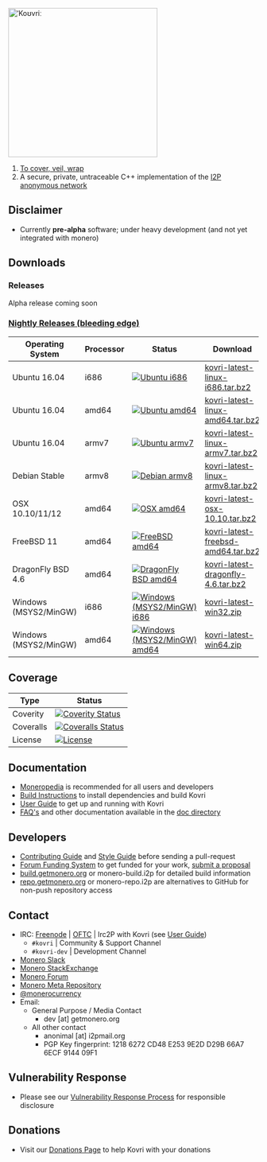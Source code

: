 [<img width="300" src="https://static.getmonero.org/images/kovri/logo.png" alt="ˈKoʊvriː" />](https://github.com/monero-project/kovri)

1. [To cover, veil, wrap](https://en.wikipedia.org/wiki/Esperanto)
2. A secure, private, untraceable C++ implementation of the [I2P anonymous network](https://getmonero.org/knowledge-base/moneropedia/i2p)

## Disclaimer
- Currently **pre-alpha** software; under heavy development (and not yet integrated with monero)

## Downloads

### Releases

Alpha release coming soon

### [Nightly Releases (bleeding edge)](https://build.getmonero.org/waterfall)

| Operating System      | Processor | Status | Download | Checksum |
| --------------------- | --------- |--------| -------- | -------- |
| Ubuntu 16.04          |   i686    | [![Ubuntu i686](https://build.getmonero.org/png?builder=kovri-static-ubuntu-i686)](https://build.getmonero.org/builders/kovri-static-ubuntu-i686) | [kovri-latest-linux-i686.tar.bz2](https://build.getmonero.org/downloads/kovri-latest-linux-i686.tar.bz2) | [kovri-latest-linux-i686.tar.bz2.sha256sum.txt](https://build.getmonero.org/downloads/kovri-latest-linux-i686.tar.bz2.sha256sum.txt)
| Ubuntu 16.04          |   amd64   | [![Ubuntu amd64](https://build.getmonero.org/png?builder=kovri-static-ubuntu-amd64)](https://build.getmonero.org/builders/kovri-static-ubuntu-amd64) | [kovri-latest-linux-amd64.tar.bz2](https://build.getmonero.org/downloads/kovri-latest-linux-amd64.tar.bz2) | [kovri-latest-linux-amd64.tar.bz2.sha256sum.txt](https://build.getmonero.org/downloads/kovri-latest-linux-amd64.tar.bz2.sha256sum.txt)
| Ubuntu 16.04          |   armv7   | [![Ubuntu armv7](https://build.getmonero.org/png?builder=kovri-static-ubuntu-arm7)](https://build.getmonero.org/builders/kovri-static-ubuntu-arm7) | [kovri-latest-linux-armv7.tar.bz2](https://build.getmonero.org/downloads/kovri-latest-linux-armv7.tar.bz2) | [kovri-latest-linux-armv7.tar.bz2.sha256sum.txt](https://build.getmonero.org/downloads/kovri-latest-linux-armv7.tar.bz2.sha256sum.txt)
| Debian Stable         |   armv8   | [![Debian armv8](https://build.getmonero.org/png?builder=kovri-static-debian-arm8)](https://build.getmonero.org/builders/kovri-static-debian-arm8) | [kovri-latest-linux-armv8.tar.bz2](https://build.getmonero.org/downloads/kovri-latest-linux-armv8.tar.bz2) | [kovri-latest-linux-armv8.tar.bz2.sha256sum.txt](https://build.getmonero.org/downloads/kovri-latest-linux-armv8.tar.bz2.sha256sum.txt)
| OSX 10.10/11/12       |   amd64   | [![OSX amd64](https://build.getmonero.org/png?builder=kovri-static-osx)](https://build.getmonero.org/builders/kovri-static-osx) | [kovri-latest-osx-10.10.tar.bz2](https://build.getmonero.org/downloads/kovri-latest-osx-10.10.tar.bz2) | [kovri-latest-osx-10.10.tar.bz2.sha256sum.txt](https://build.getmonero.org/downloads/kovri-latest-osx-10.10.tar.bz2.sha256sum.txt)
| FreeBSD 11            |   amd64   | [![FreeBSD amd64](https://build.getmonero.org/png?builder=kovri-static-freebsd64)](https://build.getmonero.org/builders/kovri-static-freebsd64) | [kovri-latest-freebsd-amd64.tar.bz2](https://build.getmonero.org/downloads/kovri-latest-freebsd-amd64.tar.bz2) | [kovri-latest-freebsd-amd64.tar.bz2.sha256sum.txt](https://build.getmonero.org/downloads/kovri-latest-freebsd-amd64.tar.bz2.sha256sum.txt)
| DragonFly BSD 4.6     |   amd64   | [![DragonFly BSD amd64](https://build.getmonero.org/png?builder=kovri-static-dragonflybsd-amd64)](https://build.getmonero.org/builders/kovri-static-dragonflybsd-amd64) | [kovri-latest-dragonfly-4.6.tar.bz2](https://build.getmonero.org/downloads/kovri-latest-dragonfly-4.6.tar.bz2) | [kovri-latest-dragonfly-4.6.tar.bz2.sha256sum.txt](https://build.getmonero.org/downloads/kovri-latest-dragonfly-4.6.tar.bz2.sha256sum.txt)
| Windows (MSYS2/MinGW) |   i686    | [![Windows (MSYS2/MinGW) i686](https://build.getmonero.org/png?builder=kovri-static-win32)](https://build.getmonero.org/builders/kovri-static-win32) | [kovri-latest-win32.zip](https://build.getmonero.org/downloads/kovri-latest-win32.zip) | [kovri-latest-win32.zip.sha256sum.txt](https://build.getmonero.org/downloads/kovri-latest-win32.zip.sha256sum.txt)
| Windows (MSYS2/MinGW) |   amd64   | [![Windows (MSYS2/MinGW) amd64](https://build.getmonero.org/png?builder=kovri-static-win64)](https://build.getmonero.org/builders/kovri-static-win64) | [kovri-latest-win64.zip](https://build.getmonero.org/downloads/kovri-latest-win64.zip) | [kovri-latest-win64.zip.sha256sum.txt](https://build.getmonero.org/downloads/kovri-latest-win64.zip.sha256sum.txt)

## Coverage

| Type      | Status |
|-----------|--------|
| Coverity  | [![Coverity Status](https://scan.coverity.com/projects/7621/badge.svg)](https://scan.coverity.com/projects/7621/)
| Coveralls | [![Coveralls Status](https://coveralls.io/repos/github/monero-project/kovri/badge.svg?branch=master)](https://coveralls.io/github/monero-project/kovri?branch=master)
| License   | [![License](https://img.shields.io/badge/license-BSD3-blue.svg)](https://opensource.org/licenses/BSD-3-Clause)

## Documentation
- [Moneropedia](https://getmonero.org/knowledge-base/moneropedia/kovri) is recommended for all users and developers
- [Build Instructions](https://github.com/monero-project/kovri/blob/master/doc/BUILDING.md) to install dependencies and build Kovri
- [User Guide](https://github.com/monero-project/kovri/blob/master/doc/USER_GUIDE.md) to get up and running with Kovri
- [FAQ's](https://github.com/monero-project/kovri/blob/master/doc/FAQ.md) and other documentation available in the [doc directory](https://github.com/monero-project/kovri/tree/master/doc)

## Developers
- [Contributing Guide](https://github.com/monero-project/kovri/blob/master/doc/CONTRIBUTING.md) and [Style Guide](https://github.com/monero-project/kovri/blob/master/doc/STYLE.md) before sending a pull-request
- [Forum Funding System](https://forum.getmonero.org/8/funding-required) to get funded for your work, [submit a proposal](https://forum.getmonero.org/7/open-tasks/2379/forum-funding-system-ffs-sticky)
- [build.getmonero.org](https://build.getmonero.org/) or monero-build.i2p for detailed build information
- [repo.getmonero.org](https://repo.getmonero.org/monero-project/kovri) or monero-repo.i2p are alternatives to GitHub for non-push repository access

## Contact
- IRC: [Freenode](https://webchat.freenode.net/) | [OFTC](https://webchat.oftc.net/) | Irc2P with Kovri (see [User Guide](https://github.com/monero-project/kovri/blob/master/doc/USER_GUIDE.md))
  - ```#kovri``` | Community & Support Channel
  - ```#kovri-dev``` | Development Channel
- [Monero Slack](https://monero.slack.com/)
- [Monero StackExchange](https://monero.stackexchange.com/)
- [Monero Forum](https://forum.getmonero.org/)
- [Monero Meta Repository](https://github.com/monero-project/meta)
- [@monerocurrency](https://twitter.com/monerocurrency)
- Email:
  - General Purpose / Media Contact
    - dev [at] getmonero.org
  - All other contact
    - anonimal [at] i2pmail.org
    - PGP Key fingerprint: 1218 6272 CD48 E253 9E2D  D29B 66A7 6ECF 9144 09F1

## Vulnerability Response
- Please see our [Vulnerability Response Process](https://github.com/monero-project/kovri/blob/master/doc/VULNERABILITY_RESPONSE_PROCESS.md) for responsible disclosure

## Donations
- Visit our [Donations Page](https://getmonero.org/getting-started/donate/) to help Kovri with your donations
